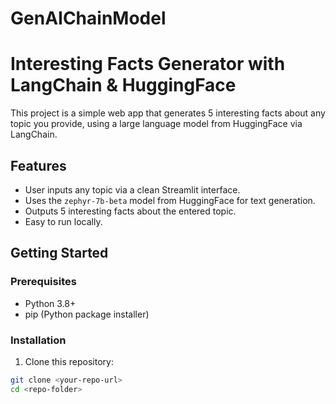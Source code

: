# GenAIChainModel

# Interesting Facts Generator with LangChain & HuggingFace

This project is a simple web app that generates 5 interesting facts about any topic you provide, using a large language model from HuggingFace via LangChain.

## Features

- User inputs any topic via a clean Streamlit interface.
- Uses the `zephyr-7b-beta` model from HuggingFace for text generation.
- Outputs 5 interesting facts about the entered topic.
- Easy to run locally.

## Getting Started

### Prerequisites

- Python 3.8+
- pip (Python package installer)

### Installation

1. Clone this repository:

```bash
git clone <your-repo-url>
cd <repo-folder>
